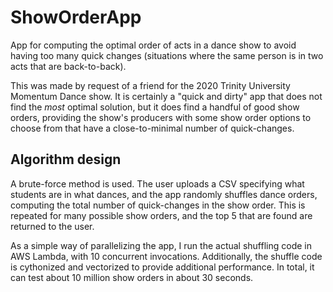 # ShowOrderApp
App for computing the optimal order of acts in a dance show to avoid having too many quick changes (situations where the same person is in two acts that
are back-to-back).

This was made by request of a friend for the 2020 Trinity University Momentum Dance show. It is certainly a "quick and dirty" app that does not
find the _most_ optimal solution, but it does find a handful of good show orders, providing the show's producers with some show order options
to choose from that have a close-to-minimal number of quick-changes.

## Algorithm design

A brute-force method is used. The user uploads a CSV specifying what students are in what dances, and the app randomly shuffles dance orders, computing
the total number of quick-changes in the show order. This is repeated for many possible show orders, and the top 5 that are found are returned to the user.

As a simple way of parallelizing the app, I run the actual shuffling code in AWS Lambda, with 10 concurrent invocations. Additionally, the shuffle code is cythonized
and vectorized to provide additional performance. In total, it can test about 10 million show orders in about 30 seconds.
